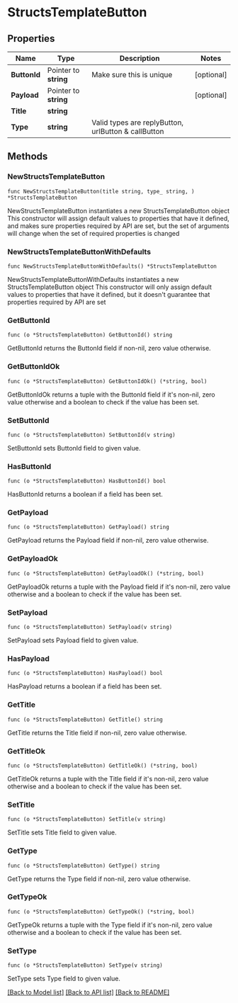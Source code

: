 # StructsTemplateButton

## Properties

Name | Type | Description | Notes
------------ | ------------- | ------------- | -------------
**ButtonId** | Pointer to **string** | Make sure this is unique | [optional] 
**Payload** | Pointer to **string** |  | [optional] 
**Title** | **string** |  | 
**Type** | **string** | Valid types are replyButton, urlButton &amp; callButton | 

## Methods

### NewStructsTemplateButton

`func NewStructsTemplateButton(title string, type_ string, ) *StructsTemplateButton`

NewStructsTemplateButton instantiates a new StructsTemplateButton object
This constructor will assign default values to properties that have it defined,
and makes sure properties required by API are set, but the set of arguments
will change when the set of required properties is changed

### NewStructsTemplateButtonWithDefaults

`func NewStructsTemplateButtonWithDefaults() *StructsTemplateButton`

NewStructsTemplateButtonWithDefaults instantiates a new StructsTemplateButton object
This constructor will only assign default values to properties that have it defined,
but it doesn't guarantee that properties required by API are set

### GetButtonId

`func (o *StructsTemplateButton) GetButtonId() string`

GetButtonId returns the ButtonId field if non-nil, zero value otherwise.

### GetButtonIdOk

`func (o *StructsTemplateButton) GetButtonIdOk() (*string, bool)`

GetButtonIdOk returns a tuple with the ButtonId field if it's non-nil, zero value otherwise
and a boolean to check if the value has been set.

### SetButtonId

`func (o *StructsTemplateButton) SetButtonId(v string)`

SetButtonId sets ButtonId field to given value.

### HasButtonId

`func (o *StructsTemplateButton) HasButtonId() bool`

HasButtonId returns a boolean if a field has been set.

### GetPayload

`func (o *StructsTemplateButton) GetPayload() string`

GetPayload returns the Payload field if non-nil, zero value otherwise.

### GetPayloadOk

`func (o *StructsTemplateButton) GetPayloadOk() (*string, bool)`

GetPayloadOk returns a tuple with the Payload field if it's non-nil, zero value otherwise
and a boolean to check if the value has been set.

### SetPayload

`func (o *StructsTemplateButton) SetPayload(v string)`

SetPayload sets Payload field to given value.

### HasPayload

`func (o *StructsTemplateButton) HasPayload() bool`

HasPayload returns a boolean if a field has been set.

### GetTitle

`func (o *StructsTemplateButton) GetTitle() string`

GetTitle returns the Title field if non-nil, zero value otherwise.

### GetTitleOk

`func (o *StructsTemplateButton) GetTitleOk() (*string, bool)`

GetTitleOk returns a tuple with the Title field if it's non-nil, zero value otherwise
and a boolean to check if the value has been set.

### SetTitle

`func (o *StructsTemplateButton) SetTitle(v string)`

SetTitle sets Title field to given value.


### GetType

`func (o *StructsTemplateButton) GetType() string`

GetType returns the Type field if non-nil, zero value otherwise.

### GetTypeOk

`func (o *StructsTemplateButton) GetTypeOk() (*string, bool)`

GetTypeOk returns a tuple with the Type field if it's non-nil, zero value otherwise
and a boolean to check if the value has been set.

### SetType

`func (o *StructsTemplateButton) SetType(v string)`

SetType sets Type field to given value.



[[Back to Model list]](../README.md#documentation-for-models) [[Back to API list]](../README.md#documentation-for-api-endpoints) [[Back to README]](../README.md)


